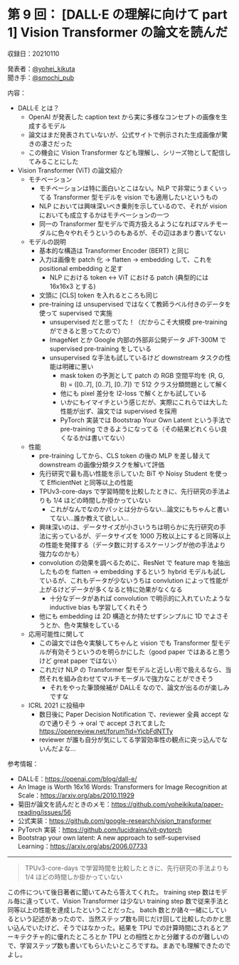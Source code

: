 # 第 9 回： [DALL·E の理解に向けて part 1] Vision Transformer の論文を読んだ

収録日：20210110

発表者：[@yohei_kikuta](https://twitter.com/yohei_kikuta)  
聞き手：[@smochi_pub](https://twitter.com/smochi_pub)

内容：
- DALL·E とは？
  - OpenAI が発表した caption text から実に多様なコンセプトの画像を生成するモデル
  - 論文はまだ発表されていないが、公式サイトで例示された生成画像が驚きの凄さだった
  - この機会に Vision Transformer なども理解し、シリーズ物として配信してみることにした
- Vision Transformer (ViT) の論文紹介
  - モチベーション
    - モチベーションは特に面白いとこはない。NLP で非常にうまくいってる Transformer 型モデルを vision でも適用したいというもの
    - NLP においては興味深いべき乗則を示しているので、それが vision においても成立するかはモチベーションの一つ
    - 同一の Transformer 型モデルで両方扱えるようになればマルチモーダルに色々やれそうというのもあるが、その辺はあまり書いてない
  - モデルの説明
    - 基本的な構造は Transformer Encoder (BERT) と同じ
    - 入力は画像を patch 化 → flatten → embedding して、これを positional embedding と足す
      - NLP における token ↔︎ ViT における patch (典型的には 16x16x3 とする)
    - 文頭に [CLS] token を入れるところも同じ
    - pre-training は unsupervised ではなくて教師ラベル付きのデータを使って supervised で実施
      - unsupervised だと思ってた！（だからこそ大規模 pre-training ができると思ってたので）
      - ImageNet とか Google 内部の外部非公開データ JFT-300M で supervised pre-training をしている
      - unsupervised な手法も試しているけど downstream タスクの性能は明確に悪い
        - mask token の予測として patch の RGB 空間平均を (R, G, B) = ([0..7], [0..7], [0..7]) で 512 クラス分類問題として解く
        - 他にも pixel 差分を l2-loss で解くとかも試している
        - いかにもイマイチという感じだが、実際にこれらでは大した性能が出ず、論文では supervised を採用
        - PyTorch 実装では Bootstrap Your Own Latent という手法で pre-training できるようになってる（その結果どれくらい良くなるかは書いてない）
  - 性能
    - pre-training してから、CLS token の後の MLP を差し替えて downstream の画像分類タスクを解いて評価
    - 先行研究で最も高い性能を示していた BiT や Noisy Student を使って EfficientNet と同等以上の性能
    - TPUv3-core-days で学習時間を比較したときに、先行研究の手法よりも 1/4 ほどの時間しか掛かっていない
      - これがなんでなのかパッとは分からない...論文にもちゃんと書いてない...誰か教えて欲しい...
    - 興味深いのは、データサイズが小さいうちは明らかに先行研究の手法に劣っているが、データサイズを 1000 万枚以上にすると同等以上の性能を発揮する（データ数に対するスケーリングが他の手法より強力なのかも）
    - convolution の効果を調べるために、ResNet で feature map を抽出したものを flatten → embedding するという hybrid モデルも試しているが、これもデータが少ないうちは convlution によって性能が上がるけどデータが多くなると特に効果がなくなる
      - 十分なデータがあれば convolution で明示的に入れていたような inductive bias も学習してくれそう
    - 他にも embedding は 2D 構造とか持たせずシンプルに 1D でよさそうとか、色々実験をしている
  - 応用可能性に関して
    - この論文では色々実験してちゃんと vision でも Transformer 型モデルが有効そうというのを明らかにした（good paper ではあると思うけど great paper ではない）
    - これだけ NLP の Transformer 型モデルと近しい形で扱えるなら、当然それを組み合わせてマルチモーダルで強力なことができそう
      - それをやった筆頭候補が DALL·E なので、論文が出るのが楽しみですな
  - ICRL 2021 に投稿中
    - 数日後に Paper Decision Notification で、reviewer 全員 accept なので通りそう -> oral で accept されてました https://openreview.net/forum?id=YicbFdNTTy
    - reviewer が誰も自分が気にしてる学習効率性の観点に突っ込んでないんだよな...

参考情報：

- DALL·E：https://openai.com/blog/dall-e/
- An Image is Worth 16x16 Words: Transformers for Image Recognition at Scale：https://arxiv.org/abs/2010.11929
- 菊田が論文を読んだときのメモ：https://github.com/yoheikikuta/paper-reading/issues/56
- 公式実装：https://github.com/google-research/vision_transformer
- PyTorch 実装：https://github.com/lucidrains/vit-pytorch
- Bootstrap your own latent: A new approach to self-supervised Learning：https://arxiv.org/abs/2006.07733

---
> TPUv3-core-days で学習時間を比較したときに、先行研究の手法よりも 1/4 ほどの時間しか掛かっていない

この件について後日著者に聞いてみたら答えてくれた。
training step 数はモデル毎に違っていて、Vision Transformer は少ない training step 数で従来手法と同等以上の性能を達成したということだった。
batch 数とか諸々一緒にしているという記述があったので、当然ステップ数も同じだけ回して比較したのかと思い込んでいたけど、そうではなかった。結果を TPU での計算時間にされるとアーキテクチャ的に優れたところとか TPU との相性とかと分離するのが難しいので、学習ステップ数も書いてもらいたいところですね。まあでも理解できたのでよし。
